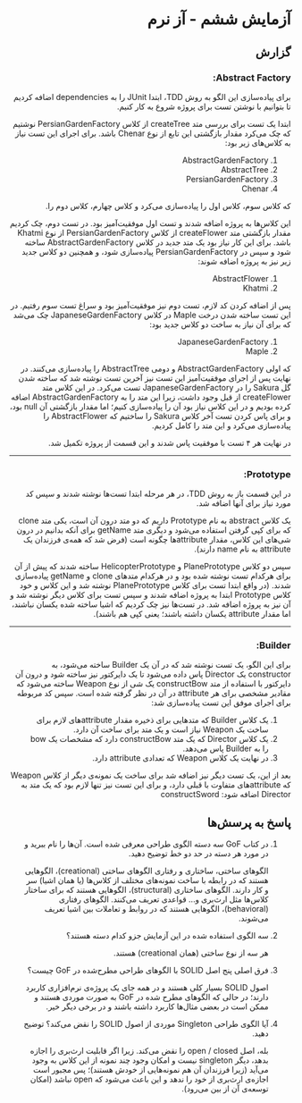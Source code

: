 <div dir="rtl">

# آزمایش ششم - آز نرم 

## گزارش 

### Abstract Factory:
برای پیاده‌سازی این الگو به روش TDD، ابتدا JUnit را به dependencies اضافه کردیم تا بتوانیم با نوشتن تست برای پروژه 
شروع به کار کنیم.

ابتدا یک تست برای بررسی متد createTree از کلاس PersianGardenFactory نوشتیم که چک می‌کرد مقدار بازگشتی این تابع از 
نوع Chenar باشد. برای اجرای این تست نیاز به کلاس‌های زیر بود:

1. AbstractGardenFactory
2. AbstractTree
3. PersianGardenFactory
4. Chenar

که کلاس سوم، کلاس اول را پیاده‌سازی می‌کرد و کلاس چهارم، کلاس دوم را.

این کلاس‌ها به پروژه اضافه شدند و تست اول موفقیت‌آمیز بود.
در تست دوم، چک کردیم مقدار بازگشتی متد createFlower از کلاس PersianGardenFactory از نوع Khatmi باشد. برای این کار 
نیاز بود یک متد جدید در کلاس AbstractGardenFactory ساخته شود و سپس در PersianGardenFactory پیاده‌سازی شود، و همچنین 
دو کلاس جدید زیر نیز به پروژه اضافه شوند:

1. AbstractFlower
2. Khatmi

پس از اضافه کردن کد لازم، تست دوم نیز موفقیت‌آمیز بود و سراغ تست سوم رفتیم. در این تست ساخته شدن درخت Maple در کلاس 
JapaneseGardenFactory چک می‌شد که برای آن نیاز به ساخت دو کلاس جدید بود:

1. JapaneseGardenFactory
2. Maple

که اولی AbstractGardenFactory و دومی AbstractTree را پیاده‌سازی می‌کنند. در نهایت پس از اجرای موفقیت‌آمیز این تست 
نیز آخرین تست نوشته شد که ساخته شدن گل Sakura را در JapaneseGardenFactory تست می‌کرد. در این کلاس متد createFlower 
از قبل وجود داشت، زیرا این متد را به AbstractGardenFactory اضافه کرده بودیم و در این کلاس نیاز بود آن را پیاده‌سازی 
کنیم؛ اما مقدار بازگشتی آن null بود، و برای پاس کردن تست آخر کلاس Sakura را ساختیم که AbstractFlower را پیاده‌سازی 
می‌کرد و این متد را کامل کردیم.

در نهایت هر ۴ تست با موفقیت پاس شدند و این قسمت از پروژه تکمیل شد.

***
### Prototype:
در این قسمت باز به روش TDD، در هر مرحله ابتدا تست‌ها نوشته شدند و سپس کد مورد نیاز برای آنها اضافه شد.

یک کلاس abstract به نام Prototype داریم که دو متد درون آن است، یکی متد clone که برای کپی گرفتن استفاده می‌شود و 
دیگری متد getName برای آنکه بدانیم در درون شی‌های این کلاس، مقدار attributeها چگونه است (فرض شد که همه‌ی فرزندان یک 
attribute به نام name دارند).

سپس دو کلاس PlanePrototype و HelicopterPrototype ساخته شدند که پیش از آن برای هرکدام تست نوشته شده بود و در هرکدام 
متدهای clone و getName پیاده‌سازی شدند. (در واقع ابتدا تست برای کلاس PlanePrototype نوشته شد و این کلاس و خود کلاس 
Prototype ابتدا به پروژه اضافه شدند و سپس تست برای کلاس دیگر نوشته شد و آن نیز به پروژه اضافه شد. در تست‌ها نیز چک 
کردیم که اشیا ساخته شده یکسان نباشند، اما مقدار attribute یکسان داشته باشند؛ یعنی کپی هم باشند).

***
### Builder:
برای این الگو، یک تست نوشته شد که در آن یک Builder ساخته می‌شود، به constructor یک Director پاس داده می‌شود تا یک 
دایرکتور نیز ساخته شود و درون آن دایرکتور با استفاده از متد constructBow یک شی از نوع Weapon ساخته می‌شود که مقادیر 
مشخصی برای هر attribute در آن در نظر گرفته شده است.
سپس کد مربوطه برای اجرای موفق این تست پیاده‌سازی شد:
1. یک کلاس Builder که متدهایی برای ذخیره مقدار attributeهای لازم برای ساخت یک Weapon نیاز است و یک متد برای ساخت آن 
   دارد.
2. یک کلاس Director که یک متد constructBow دارد که مشخصات یک bow را به Builder پاس می‌دهد.
3. در نهایت یک کلاس Weapon که تعدادی attribute دارد.

بعد از این، یک تست دیگر نیز اضافه شد برای ساخت یک نمونه‌ی دیگر از کلاس Weapon که attributeهای متفاوت با قبلی دارد، و 
برای این تست نیز تنها لازم بود که یک متد به Director اضافه شود: constructSword



## پاسخ به پرسش‌ها
   
1. در کتاب GoF سه دسته الگوی طراحی معرفی شده است. آن‌ها را نام ببرید و در مورد هر دسته در حد دو خط توضیح دهید.
   
   الگوهای ساختی، ساختاری و رفتاری
   الگوهای ساختی (creational)، الگوهایی هستند که در رابطه با ساخت نمونه‌های مختلف از کلاس‌ها (یا همان اشیا) سر و کار دارند.
   الگوهای ساختاری (structural)، الگوهایی هستند که برای ساختار کلاس‌ها مثل ارث‌بری و... قواعدی تعریف می‌کنند.
   الگوهای رفتاری (behavioral)، الگوهایی هستند که در روابط و تعاملات بین اشیا تعریف می‌شوند.
   
2. سه الگوی استفاده شده در این آزمایش جزو کدام دسته هستند؟
   
   هر سه از نوع ساختی (همان creational) هستند.
   
3. فرق اصلی پنج اصل SOLID با الگوهای طراحی مطرح‌شده در GoF چیست؟
   
   اصول SOLID بسیار کلی هستند و در همه جای یک پروژه‌ی نرم‌افزاری کاربرد دارند؛ در حالی که الگوهای مطرح شده در GoF به صورت موردی هستند و ممکن است در بعضی مثال‌ها کاربرد داشته باشند و در برخی دیگر خیر.
   
4. آیا الگوی طراحی Singleton موردی از اصول SOLID را نقض می‌کند؟ توضیح دهید.
   
   بله، اصل open / closed را نقض می‌کند. زیرا اگر قابلیت ارث‌بری را اجازه بدهد، دیگر singleton نیست و امکان وجود چند نمونه از این کلاس به وجود می‌آید (زیرا فرزندان آن هم نمونه‌هایی از خودش هستند)؛ پس مجبور است اجازه‌ی ارث‌بری از خود را ندهد و این باعث می‌شود که open نباشد (امکان توسعه‌ی آن از بین می‌رود).  
   
